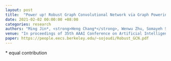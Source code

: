 ```yaml
---
layout: post
title:  "Power up! Robust Graph Convolutional Network via Graph Powering"
date: 2021-02-02 00:00:00 +08:00
categories: research
authors: "Ming Jin*, <strong>Heng Chang*</strong>, Wenwu Zhu, Somayeh Sojoudi"
venue: "In proceedings of 35th AAAI Conference on Artificial Intelligence (<strong>AAAI</strong>)"
paper: https://people.eecs.berkeley.edu/~sojoudi/Robust_GCN.pdf
---
```

\* equal contribution